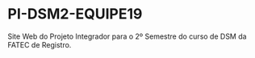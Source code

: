 # PI-DSM2-EQUIPE19
Site Web do Projeto Integrador para o 2º Semestre do curso de DSM da FATEC de Registro.
